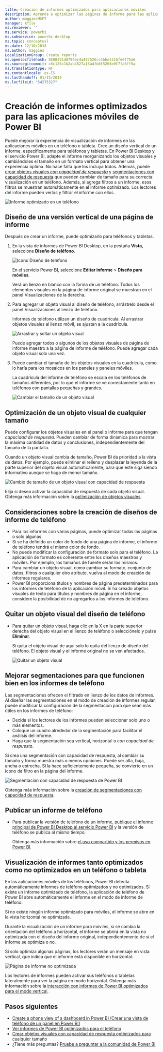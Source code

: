 ```yaml
---
title: Creación de informes optimizados para aplicaciones móviles
description: Aprenda a optimizar las páginas de informe para las aplicaciones móviles de Power BI mediante la creación de una versión vertical del informe específica para teléfonos y tabletas.
author: maggiesMSFT
manager: kfile
ms.reviewer: ''
ms.service: powerbi
ms.subservice: powerbi-desktop
ms.topic: conceptual
ms.date: 12/10/2018
ms.author: maggies
LocalizationGroup: Create reports
ms.openlocfilehash: 8808391d0794ec4a487526cc5bbe4216fe0f75a6
ms.sourcegitcommit: c8c126c1b2ab4527a16a4fb8f5208e0f7fa5ff5a
ms.translationtype: HT
ms.contentlocale: es-ES
ms.lasthandoff: 01/15/2019
ms.locfileid: "54275327"
---
```

# <a name="create-reports-optimized-for-the-power-bi-mobile-apps"></a>Creación de informes optimizados para las aplicaciones móviles de Power BI
Puede mejorar la experiencia de visualización de informes en las aplicaciones móviles en un teléfono o tableta. Cree un diseño vertical de un informe, específicamente para teléfonos y tabletas. En Power BI Desktop y el servicio Power BI, adapte el informe reorganizando los objetos visuales y cambiándoles el tamaño en un formato vertical para obtener una experiencia óptima. No hace falta que los incluya todos. Además, puede [crear objetos visuales *con capacidad de respuesta*](#optimize-a-visual-for-any-size) y [segmentaciones con capacidad de respuesta](#enhance-slicers-to-to-work-well-in-phone-reports) que pueden cambiar de tamaño para su correcta visualización en un teléfono. Además, si agrega filtros a un informe, esos filtros se muestran automáticamente en el informe optimizado. Los lectores del informe pueden verlos y filtrar el informe con ellos.

![Informe optimizado en un teléfono](media/desktop-create-phone-report/desktop-create-phone-report-1.png)

## <a name="lay-out-a-portrait-version-of-a-report-page"></a>Diseño de una versión vertical de una página de informe

Después de crear un informe, puede optimizarlo para teléfonos y tabletas.

1. En la vista de informes de Power BI Desktop, en la pestaña **Vista**, seleccione **Diseño de teléfono**.  
   
    ![Icono Diseño de teléfono](media/desktop-create-phone-report/desktop-create-phone-report-3.png)
   
    En el servicio Power BI, seleccione **Editar informe** > **Diseño para móviles**.

    Verá un lienzo en blanco con la forma de un teléfono. Todos los elementos visuales en la página de informe original se muestran en el panel Visualizaciones de la derecha.

3. Para agregar un objeto visual al diseño de teléfono, arrástrelo desde el panel Visualizaciones al lienzo de teléfono.
   
    Informes de teléfono utilizan un diseño de cuadrícula. Al arrastrar objetos visuales al lienzo móvil, se ajustan a la cuadrícula.
   
    ![Arrastrar y soltar un objeto visual](media/desktop-create-phone-report/desktop-create-phone-report-4.gif)
   
    Puede agregar todos o algunos de los objetos visuales de página de informe maestro a la página de informe de teléfono. Puede agregar cada objeto visual solo una vez.

4. Puede cambiar el tamaño de los objetos visuales en la cuadrícula, como lo haría para los mosaicos en los paneles y paneles móviles.
   
   La cuadrícula del informe de teléfono se escala en los teléfonos de tamaños diferentes, por lo que el informe se ve correctamente tanto en teléfonos con pantallas pequeñas y grandes.
   
   ![Cambiar el tamaño de un objeto visual](media/desktop-create-phone-report/desktop-create-phone-report-5.gif)

## <a name="optimize-a-visual-for-any-size"></a>Optimización de un objeto visual de cualquier tamaño
Puede configurar los objetos visuales en el panel o informe para que tengan *capacidad de respuesta*. Pueden cambiar de forma dinámica para mostrar la máxima cantidad de datos y conclusiones, independientemente del tamaño de la pantalla. 

Cuando un objeto visual cambia de tamaño, Power BI da prioridad a la vista de datos. Por ejemplo, puede eliminar el relleno y desplazar la leyenda de la parte superior del objeto visual automáticamente, para que este siga siendo informativo aunque se haga de menor tamaño.

![Cambio de tamaño de un objeto visual con capacidad de respuesta](media/desktop-create-phone-report/desktop-create-phone-report-6.gif)

Elija si desea activar la capacidad de respuesta de cada objeto visual. Obtenga más información sobre la [optimización de objetos visuales](visuals/desktop-create-responsive-visuals.md).

## <a name="considerations-when-creating-phone-report-layouts"></a>Consideraciones sobre la creación de diseños de informe de teléfono
* Para los informes con varias páginas, puede optimizar todas las páginas o solo algunas. 
* Si se ha definido un color de fondo de una página de informe, el informe de teléfono tendrá el mismo color de fondo.
* No puede modificar la configuración de formato solo para el teléfono. La aplicación de formato es coherente entre los diseños maestros y móviles. Por ejemplo, los tamaños de fuente serán los mismos.
* Para cambiar un objeto visual, como cambiar su formato, conjunto de datos, filtros o cualquier otro atributo, vuelva al modo de creación de informes regulares.
* Power BI proporciona títulos y nombres de página predeterminados para los informes de teléfono de la aplicación móvil. Si ha creado objetos visuales de texto para títulos y nombres de página en el informe, considere la posibilidad de no agregarlos a los informes de teléfono.     

## <a name="remove-a-visual-from-the-phone-layout"></a>Quitar un objeto visual del diseño de teléfono
* Para quitar un objeto visual, haga clic en la X en la parte superior derecha del objeto visual en el lienzo de teléfono o selecciónelo y pulse **Eliminar**.
  
   Si quita el objeto visual de aquí solo lo quita del lienzo de diseño del teléfono. El objeto visual y el informe original no se ven afectados.
  
   ![Quitar un objeto visual](media/desktop-create-phone-report/desktop-create-phone-report-7.gif)

## <a name="enhance-slicers-to-work-well-in-phone-reports"></a>Mejorar segmentaciones para que funcionen bien en los informes de teléfono
Las segmentaciones ofrecen el filtrado en lienzo de los datos de informes. Al diseñar las segmentaciones en el modo de creación de informes regular, puede modificar la configuración de la segmentación para que sean más útiles en los informes de teléfono:

* Decida si los lectores de los informes pueden seleccionar solo uno o más elementos.
* Coloque un cuadro alrededor de la segmentación para facilitar el análisis del informe.
* Haga que la segmentación sea vertical, horizontal o *con capacidad de respuesta*. 

Si crea una segmentación con capacidad de respuesta, al cambiar su tamaño y forma muestra más o menos opciones. Puede ser alta, baja, ancha o estrecha. Si la hace suficientemente pequeña, se convierte en un icono de filtro en la página del informe. 

![Segmentación con capacidad de respuesta de Power BI](media/desktop-create-phone-report/desktop-create-phone-report-8.png)

Obtenga más información sobre la [creación de segmentaciones con capacidad de respuesta](power-bi-slicer-filter-responsive.md).

## <a name="publish-a-phone-report"></a>Publicar un informe de teléfono
* Para publicar la versión de teléfono de un informe, [publique el informe principal de Power BI Desktop al servicio Power BI](desktop-upload-desktop-files.md) y la versión de teléfono se publica al mismo tiempo.
  
    Obtenga más información sobre [el uso compartido y los permisos en Power BI](service-how-to-collaborate-distribute-dashboards-reports.md).

## <a name="view-optimized-and-unoptimized-reports-on-a-phone-or-tablet"></a>Visualización de informes tanto optimizados como no optimizados en un teléfono o tableta
En las aplicaciones móviles de los teléfonos, Power BI detecta automáticamente informes de teléfono optimizados y no optimizados. Si existe un informe optimizado de teléfono, la aplicación de teléfono de Power BI abre automáticamente el informe en el modo de informe de teléfono.

Si no existe ningún informe optimizado para móviles, el informe se abre en la vista horizontal no optimizada.  

Durante la visualización de un informe para móviles, si se cambia la orientación del teléfono a horizontal, el informe se abrirá en la vista no optimizada con el diseño del informe original, independientemente de si el informe se optimiza o no.

Si solo optimiza algunas páginas, los lectores verán un mensaje en vista vertical, que indica que el informe está disponible en horizontal.

![Página de informe no optimizada](media/desktop-create-phone-report/desktop-create-phone-report-9.png)

Los lectores de informes pueden activar sus teléfonos o tabletas lateralmente para ver la página en modo horizontal. Obtenga más información sobre la [interacción con informes de Power BI optimizados para el modo vertical](consumer/mobile/mobile-apps-view-phone-report.md).

## <a name="next-steps"></a>Pasos siguientes
* [Create a phone view of a dashboard in Power BI (Crear una vista de teléfono de un panel en Power BI)](service-create-dashboard-mobile-phone-view.md)
* [Ver informes de Power BI optimizados para el teléfono](consumer/mobile/mobile-apps-view-phone-report.md)
* [Crear objetos visuales con capacidad de respuesta optimizados para cualquier tamaño](visuals/desktop-create-responsive-visuals.md)
* ¿Tiene más preguntas? [Pruebe a preguntar a la comunidad de Power BI](http://community.powerbi.com/)

